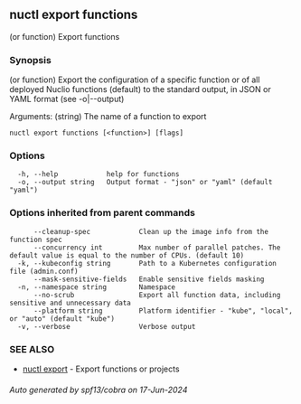 ## nuctl export functions

(or function) Export functions

### Synopsis

(or function) Export the configuration of a specific function or of all deployed Nuclio functions (default)
to the standard output, in JSON or YAML format (see -o|--output)

Arguments:
  <function> (string) The name of a function to export

```
nuctl export functions [<function>] [flags]
```

### Options

```
  -h, --help            help for functions
  -o, --output string   Output format - "json" or "yaml" (default "yaml")
```

### Options inherited from parent commands

```
      --cleanup-spec            Clean up the image info from the function spec
      --concurrency int         Max number of parallel patches. The default value is equal to the number of CPUs. (default 10)
  -k, --kubeconfig string       Path to a Kubernetes configuration file (admin.conf)
      --mask-sensitive-fields   Enable sensitive fields masking
  -n, --namespace string        Namespace
      --no-scrub                Export all function data, including sensitive and unnecessary data
      --platform string         Platform identifier - "kube", "local", or "auto" (default "kube")
  -v, --verbose                 Verbose output
```

### SEE ALSO

* [nuctl export](nuctl_export.md)	 - Export functions or projects

###### Auto generated by spf13/cobra on 17-Jun-2024
